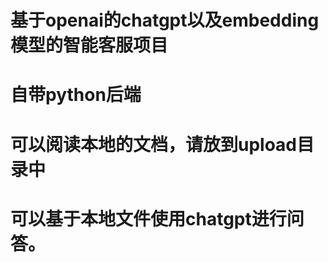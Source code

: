 # 基于openai的chatgpt以及embedding模型的智能客服项目

# 自带python后端

# 可以阅读本地的文档，请放到upload目录中

# 可以基于本地文件使用chatgpt进行问答。